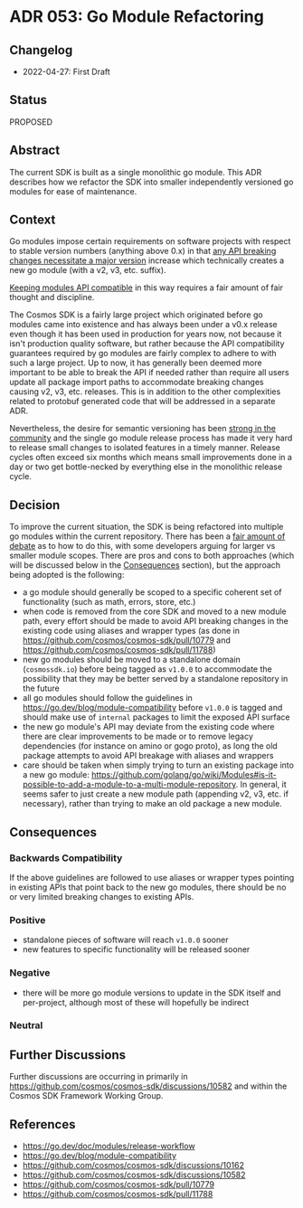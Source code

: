 # ADR 053: Go Module Refactoring

## Changelog

* 2022-04-27: First Draft

## Status

PROPOSED

## Abstract

The current SDK is built as a single monolithic go module. This ADR describes
how we refactor the SDK into smaller independently versioned go modules
for ease of maintenance.

## Context

Go modules impose certain requirements on software projects with respect to
stable version numbers (anything above 0.x) in that [any API breaking changes
necessitate a major version](https://go.dev/doc/modules/release-workflow#breaking)
increase which technically creates a new go module
(with a v2, v3, etc. suffix).

[Keeping modules API compatible](https://go.dev/blog/module-compatibility) in
this way requires a fair amount of fair thought and discipline.

The Cosmos SDK is a fairly large project which originated before go modules
came into existence and has always been under a v0.x release even though
it has been used in production for years now, not because it isn't production
quality software, but rather because the API compatibility guarantees required
by go modules are fairly complex to adhere to with such a large project.
Up to now, it has generally been deemed more important to be able to break the
API if needed rather than require all users update all package import paths
to accommodate breaking changes causing v2, v3, etc. releases. This is in
addition to the other complexities related to protobuf generated code that will
be addressed in a separate ADR.

Nevertheless, the desire for semantic versioning has been [strong in the
community](https://github.com/cosmos/cosmos-sdk/discussions/10162) and the
single go module release process has made it very hard to
release small changes to isolated features in a timely manner. Release cycles
often exceed six months which means small improvements done in a day or
two get bottle-necked by everything else in the monolithic release cycle.

## Decision

To improve the current situation, the SDK is being refactored into multiple
go modules within the current repository. There has been a [fair amount of
debate](https://github.com/cosmos/cosmos-sdk/discussions/10582#discussioncomment-1813377)
as to how to do this, with some developers arguing for larger vs smaller
module scopes. There are pros and cons to both approaches (which will be
discussed below in the [Consequences](#consequences) section), but the
approach being adopted is the following:
* a go module should generally be scoped to a specific coherent set of
functionality (such as math, errors, store, etc.)
* when code is removed from the core SDK and moved to a new module path, every 
effort should be made to avoid API breaking changes in the existing code using
aliases and wrapper types (as done in https://github.com/cosmos/cosmos-sdk/pull/10779
and https://github.com/cosmos/cosmos-sdk/pull/11788)
* new go modules should be moved to a standalone domain (`cosmossdk.io`) before
being tagged as `v1.0.0` to accommodate the possibility that they may be
better served by a standalone repository in the future
* all go modules should follow the guidelines in https://go.dev/blog/module-compatibility
before `v1.0.0` is tagged and should make use of `internal` packages to limit
the exposed API surface
* the new go module's API may deviate from the existing code where there are
clear improvements to be made or to remove legacy dependencies (for instance on
amino or gogo proto), as long the old package attempts
to avoid API breakage with aliases and wrappers
* care should be taken when simply trying to turn an existing package into a
new go module: https://github.com/golang/go/wiki/Modules#is-it-possible-to-add-a-module-to-a-multi-module-repository.
In general, it seems safer to just create a new module path (appending v2, v3, etc.
if necessary), rather than trying to make an old package a new module.

## Consequences

### Backwards Compatibility

If the above guidelines are followed to use aliases or wrapper types pointing
in existing APIs that point back to the new go modules, there should be no or
very limited breaking changes to existing APIs.

### Positive

* standalone pieces of software will reach `v1.0.0` sooner
* new features to specific functionality will be released sooner 

### Negative

* there will be more go module versions to update in the SDK itself and
per-project, although most of these will hopefully be indirect

### Neutral

## Further Discussions

Further discussions are occurring in primarily in
https://github.com/cosmos/cosmos-sdk/discussions/10582 and within
the Cosmos SDK Framework Working Group.

## References

* https://go.dev/doc/modules/release-workflow
* https://go.dev/blog/module-compatibility
* https://github.com/cosmos/cosmos-sdk/discussions/10162
* https://github.com/cosmos/cosmos-sdk/discussions/10582
* https://github.com/cosmos/cosmos-sdk/pull/10779
* https://github.com/cosmos/cosmos-sdk/pull/11788
